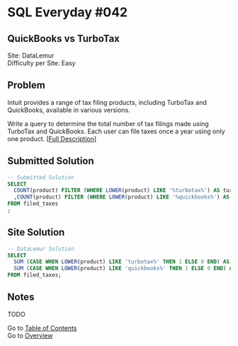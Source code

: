 # SQL Everyday \#042

## QuickBooks vs TurboTax

Site: DataLemur\
Difficulty per Site: Easy

## Problem

Intuit provides a range of tax filing products, including TurboTax and QuickBooks, available in various versions.

Write a query to determine the total number of tax filings made using TurboTax and QuickBooks. Each user can file taxes once a year using only one product. [[Full Description](https://datalemur.com/questions/quickbooks-vs-turbotax)]

## Submitted Solution

```sql
-- Submitted Solution
SELECT
  COUNT(product) FILTER (WHERE LOWER(product) LIKE '%turbotax%') AS turbotax_total
  ,COUNT(product) FILTER (WHERE LOWER(product) LIKE '%quickbooks%') AS quickbooks_total
FROM filed_taxes
;
```

## Site Solution

```sql
-- DataLemur Solution 
SELECT
  SUM (CASE WHEN LOWER(product) LIKE 'turbotax%' THEN 1 ELSE 0 END) AS turbotax_total,
  SUM (CASE WHEN LOWER(product) LIKE 'quickbooks%' THEN 1 ELSE 0 END) AS quickbooks_total
FROM filed_taxes;
```

## Notes

TODO

Go to [Table of Contents](/README.md#contents)\
Go to [Overview](/README.md)
